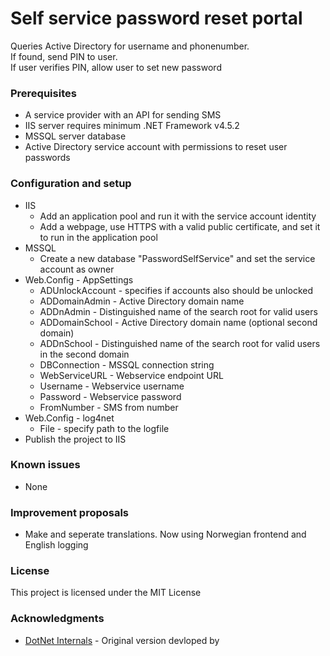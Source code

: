 # Self service password reset portal

Queries Active Directory for username and phonenumber.<br>
If found, send PIN to user.<br>
If user verifies PIN, allow user to set new password <br>
  
### Prerequisites

 - A service provider with an API for sending SMS
 - IIS server requires minimum .NET Framework v4.5.2
 - MSSQL server database
 - Active Directory service account with permissions to reset user passwords
 
### Configuration and setup

 - IIS
   - Add an application pool and run it with the service account identity
   - Add a webpage, use HTTPS with a valid public certificate, and set it to run in the application pool
 - MSSQL
   - Create a new database "PasswordSelfService" and set the service account as owner
 - Web.Config - AppSettings
   - ADUnlockAccount - specifies if accounts also should be unlocked
   - ADDomainAdmin - Active Directory domain name
   - ADDnAdmin - Distinguished name of the search root for valid users
   - ADDomainSchool - Active Directory domain name (optional second domain)
   - ADDnSchool - Distinguished name of the search root for valid users in the second domain
   - DBConnection - MSSQL connection string
   - WebServiceURL - Webservice endpoint URL
   - Username - Webservice username
   - Password - Webservice password
   - FromNumber - SMS from number
 - Web.Config - log4net
   - File - specify path to the logfile
 - Publish the project to IIS
   
### Known issues

 - None

### Improvement proposals

 - Make and seperate translations. Now using Norwegian frontend and English logging
 
### License

This project is licensed under the MIT License

### Acknowledgments

 - [DotNet Internals](http://www.dni.no/) - Original version devloped by

